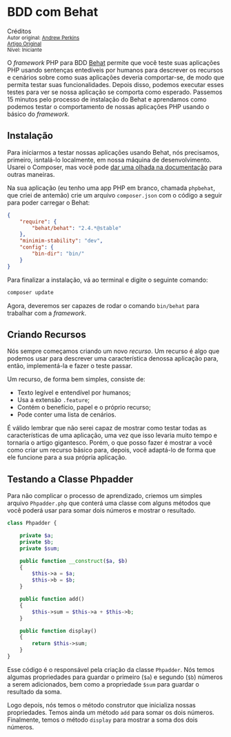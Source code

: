 BDD com Behat
==============================================
Créditos<br/>
<small>Autor original: [Andrew Perkins](https://tutsplus.com/authors/andrew-perkins)<br/>[Artigo Original](https://code.tutsplus.com/tutorials/bdd-with-behat--net-36171)<br/>Nível: Iniciante</small>

O *framework* PHP para BDD [Behat](http://behat.org/) permite que você teste suas aplicações PHP usando sentenças entedíveis por humanos para descrever os recursos e cenários sobre como suas aplicações deveria comportar-se, de modo que permita testar suas funcionalidades. Depois disso, podemos executar esses testes para ver se nossa aplicação se comporta como esperado. Passemos 15 minutos pelo processo de instalação do Behat e aprendamos como podemos testar o comportamento de nossas aplicações PHP usando o básico do *framework*.

## Instalação
Para iniciarmos a testar nossas aplicações usando Behat, nós precisamos, primeiro, isntalá-lo localmente, em nossa máquina de desenvolvimento. Usarei o Composer, mas você pode [dar uma olhada na documentação](http://docs.behat.org/quick_intro.html#installation) para outras maneiras.

Na sua aplicação (eu tenho uma app PHP em branco, chamada `phpbehat`, que criei de antemão) crie um arquivo `composer.json` com o código a seguir para poder carregar o Behat:

```json
{
	"require": {
		"behat/behat": "2.4.*@stable"
	},
	"minimim-stability": "dev",
	"config": {
		"bin-dir": "bin/"
	}
}
```

Para finalizar a instalação, vá ao terminal e digite o seguinte comando:

```bash
composer update
```

Agora, deveremos ser capazes de rodar o comando `bin/behat` para trabalhar com a *framework*.

## Criando Recursos
Nós sempre começamos criando um novo *recurso*. Um recurso é algo que podemos usar para descrever uma característica denossa aplicação para, então, implementá-la e fazer o teste passar.

Um recurso, de forma bem simples, consiste de:
- Texto legível e entendível por humanos;
- Usa a extensão `.feature`;
- Contém o benefício, papel e o próprio recurso;
- Pode conter uma lista de cenários.

É válido lembrar que não serei capaz de mostrar como testar todas as características de uma aplicação, uma vez que isso levaria muito tempo e tornaria o artigo gigantesco. Porém, o que posso fazer é mostrar a você como criar um recurso básico para, depois, você adaptá-lo de forma que ele funcione para a sua própria aplicação.

## Testando a Classe Phpadder
Para não complicar o processo de aprendizado, criemos um simples arquivo `Phpadder.php` que conterá uma classe com alguns métodos que você poderá usar para somar dois números e mostrar o resultado.

```php
class Phpadder {

	private $a;
	private $b;
	private $sum;

	public function __construct($a, $b)
	{
		$this->a = $a;
		$this->b = $b;
	}

	public function add()
	{
		$this->sum = $this->a + $this->b;
	}

	public function display()
	{
		return $this->sum;
	}
}
```

Esse código é o responsável pela criação da classe `Phpadder`. Nós temos algumas propriedades para guardar o primeiro (`$a`) e segundo (`$b`) números a serem adicionados, bem como a propriedade `$sum` para guardar o resultado da soma.

Logo depois, nós temos o método construtor que inicializa nossas propriedades. Temos ainda um método `add` para somar os dois números. Finalmente, temos o método `display` para mostrar a soma dos dois números.